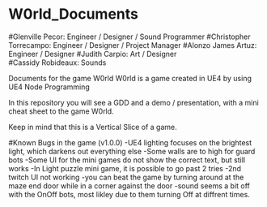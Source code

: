 # W0rld_Documents

#Glenville Pecor: Engineer / Designer / Sound Programmer
#Christopher Torrecampo: Engineer / Designer / Project Manager
#Alonzo James Artuz: Engineer / Designer 
#Judith Carpio: Art / Designer  
#Cassidy Robideaux: Sounds 


Documents for the game W0rld
W0rld is a game created in UE4 by using UE4 Node Programming 


In this repository you will see a GDD and a demo / presentation, with a mini cheat sheet to the game W0rld.

Keep in mind that this is a Vertical Slice of a game. 



#Known Bugs in the game (v1.0.0)
  -UE4 lighting focuses on the brightest light, which darkens out everything else
  -Some walls are to high for guard bots
  -Some UI for the mini games do not show the correct text, but still works
  -In Light puzzle mini game, it is possible to go past 2 tries
  -2nd twitch UI not working
  -you can beat the game by turning around at the maze end door while in a corner against the door
  -sound seems a bit off with the OnOff bots, most likley due to them turning Off at diffrent times. 
